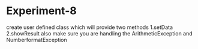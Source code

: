 # Experiment-8
create user defined class which will provide two methods 1.setData 2.showResult  also make sure you are handling the ArithmeticException and NumberformatException
